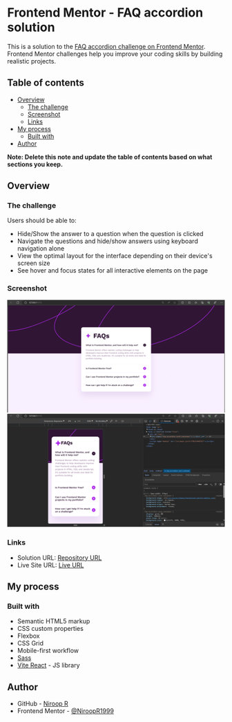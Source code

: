 # Frontend Mentor - FAQ accordion solution

This is a solution to the [FAQ accordion challenge on Frontend Mentor](https://www.frontendmentor.io/challenges/faq-accordion-wyfFdeBwBz). Frontend Mentor challenges help you improve your coding skills by building realistic projects.

## Table of contents

- [Overview](#overview)
  - [The challenge](#the-challenge)
  - [Screenshot](#screenshot)
  - [Links](#links)
- [My process](#my-process)
  - [Built with](#built-with)
- [Author](#author)

**Note: Delete this note and update the table of contents based on what sections you keep.**

## Overview

### The challenge

Users should be able to:

- Hide/Show the answer to a question when the question is clicked
- Navigate the questions and hide/show answers using keyboard navigation alone
- View the optimal layout for the interface depending on their device's screen size
- See hover and focus states for all interactive elements on the page

### Screenshot

![](./src/assets/images/Screenshot_Desktop_View.png)
![](./src/assets/images/Screenshot_Mobile_View.png)

### Links

- Solution URL: [Repository URL](https://github.com/NiroopR1999/FAQ-Accordion)
- Live Site URL: [Live URL](https://niroopr1999.github.io/FAQ-Accordion)

## My process

### Built with

- Semantic HTML5 markup
- CSS custom properties
- Flexbox
- CSS Grid
- Mobile-first workflow
- [Sass](https://sass-lang.com/) 
- [Vite React](https://vitejs.dev/) - JS library

## Author

- GitHub - [Niroop R](https://github.com/NiroopR1999)
- Frontend Mentor - [@NiroopR1999](https://www.frontendmentor.io/profile/NiroopR1999)
